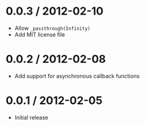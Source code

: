 0.0.3 / 2012-02-10
==================

 - Allow `_passthrough(Infinity)`
 - Add MIT license file

0.0.2 / 2012-02-08
==================

 - Add support for asynchronous callback functions

0.0.1 / 2012-02-05
==================

 - Initial release
